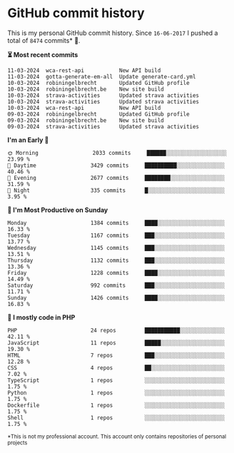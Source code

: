 # GitHub commit history
This is my personal GitHub commit history. Since <!--START_SECTION:first-commit-date-->`16-06-2017`<!--END_SECTION:first-commit-date--> I pushed a total of <!--START_SECTION:total-commit-count-->`8474`<!--END_SECTION:total-commit-count--> commits* 🎉.

<!--START_SECTION:most-recent-commits-->
**⏳ Most recent commits**
                                        
```text
11-03-2024  wca-rest-api           New API build
11-03-2024  gotta-generate-em-all  Update generate-card.yml
10-03-2024  robiningelbrecht       Updated GitHub profile
10-03-2024  robiningelbrecht.be    New site build
10-03-2024  strava-activities      Updated strava activities
10-03-2024  strava-activities      Updated strava activities
10-03-2024  wca-rest-api           New API build
09-03-2024  robiningelbrecht       Updated GitHub profile
09-03-2024  robiningelbrecht.be    New site build
09-03-2024  strava-activities      Updated strava activities
```
<!--END_SECTION:most-recent-commits-->  

<!--START_SECTION:commits-per-day-time-->
**I&#039;m an Early 🐤**

```text
🌞 Morning                 2033 commits     ██████░░░░░░░░░░░░░░░░░░░   23.99 %
🌆 Daytime                 3429 commits     ██████████░░░░░░░░░░░░░░░   40.46 %
🌃 Evening                 2677 commits     ████████░░░░░░░░░░░░░░░░░   31.59 %
🌙 Night                   335 commits      █░░░░░░░░░░░░░░░░░░░░░░░░   3.95 %
```
<!--END_SECTION:commits-per-day-time-->  

<!--START_SECTION:commits-per-weekday-->
**📅 I&#039;m Most Productive on Sunday**

```text
Monday                    1384 commits     ████░░░░░░░░░░░░░░░░░░░░░   16.33 %
Tuesday                   1167 commits     ███░░░░░░░░░░░░░░░░░░░░░░   13.77 %
Wednesday                 1145 commits     ███░░░░░░░░░░░░░░░░░░░░░░   13.51 %
Thursday                  1132 commits     ███░░░░░░░░░░░░░░░░░░░░░░   13.36 %
Friday                    1228 commits     ████░░░░░░░░░░░░░░░░░░░░░   14.49 %
Saturday                  992 commits      ███░░░░░░░░░░░░░░░░░░░░░░   11.71 %
Sunday                    1426 commits     ████░░░░░░░░░░░░░░░░░░░░░   16.83 %
```
<!--END_SECTION:commits-per-weekday-->  

<!--START_SECTION:repos-per-language-->
**💬 I mostly code in PHP**

```text
PHP                       24 repos         ███████████░░░░░░░░░░░░░░   42.11 %
JavaScript                11 repos         █████░░░░░░░░░░░░░░░░░░░░   19.30 %
HTML                      7 repos          ███░░░░░░░░░░░░░░░░░░░░░░   12.28 %
CSS                       4 repos          ██░░░░░░░░░░░░░░░░░░░░░░░   7.02 %
TypeScript                1 repos          ░░░░░░░░░░░░░░░░░░░░░░░░░   1.75 %
Python                    1 repos          ░░░░░░░░░░░░░░░░░░░░░░░░░   1.75 %
Dockerfile                1 repos          ░░░░░░░░░░░░░░░░░░░░░░░░░   1.75 %
Shell                     1 repos          ░░░░░░░░░░░░░░░░░░░░░░░░░   1.75 %
```
<!--END_SECTION:repos-per-language-->  

<sub>*This is not my professional account. This account only contains repositories of personal projects</sub>
